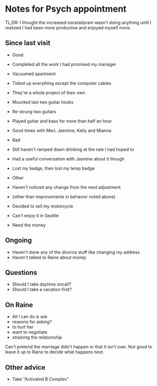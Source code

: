 # Notes for Psych appointment

TL;DR: I thought the increased escetalipram wasn't doing anything until I
realized I had been more productive and enjoyed myself more.

## Since last visit

- Good
 - Completed all the work I had promised my manager
 - Vacuumed apartment
 - Tidied up everything except the computer cables
  - They're a whole project of their own
 - Mounted last two guitar hooks
 - Re-strung two guitars
 - Played guitar and bass for more than half an hour
 - Good times with Meri, Jasmine, Kelly and Mianna

- Bad
 - Still haven't ramped down drinking at the rate I had hoped to
  - Had a useful conversation with Jasmine about it though
 - Lost my badge, then lost my temp badge
 
- Other
 - Haven't noticed any change from the med adjustment
  - (other than improvements in behavior noted above)
 - Decided to sell my motorcycle
  - Can't enjoy it in Seattle
  - Need the money

## Ongoing

- Haven't done any of the divorce stuff like changing my address
- Haven't talked to Raine about money

## Questions

- Should I take daytime oncall?
- Should I take a vacation first?

## On Raine

- All I can do is ask
 - reasons for asking?
  - to hurt her
  - want to negotiate
  - straining the relationship

Can't pretend the marriage didn't happen or that it isn't over.
Not good to leave it up to Raine to decide what happens next.

## Other advice

- Take "Activated B Complex"

